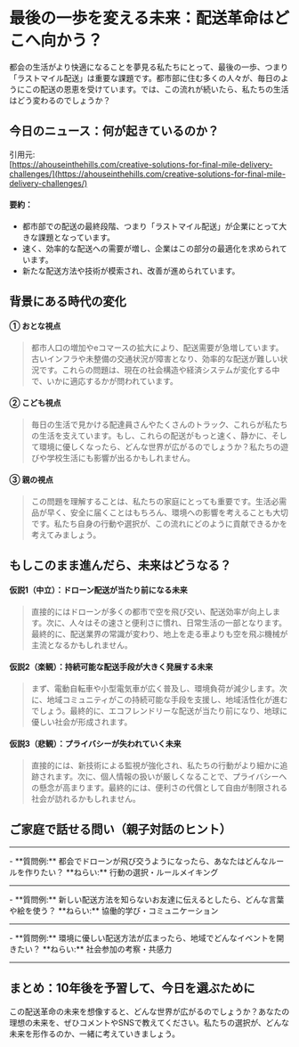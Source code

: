 # 最後の一歩を変える未来：配送革命はどこへ向かう？

都会の生活がより快適になることを夢見る私たちにとって、最後の一歩、つまり「ラストマイル配送」は重要な課題です。都市部に住む多くの人々が、毎日のようにこの配送の恩恵を受けています。では、この流れが続いたら、私たちの生活はどう変わるのでしょうか？

## 今日のニュース：何が起きているのか？
引用元:  
[https://ahouseinthehills.com/creative-solutions-for-final-mile-delivery-challenges/](https://ahouseinthehills.com/creative-solutions-for-final-mile-delivery-challenges/)

#### 要約：
- 都市部での配送の最終段階、つまり「ラストマイル配送」が企業にとって大きな課題となっています。
- 速く、効率的な配送への需要が増し、企業はこの部分の最適化を求められています。
- 新たな配送方法や技術が模索され、改善が進められています。

## 背景にある時代の変化

#### ① おとな視点
> 都市人口の増加やeコマースの拡大により、配送需要が急増しています。古いインフラや未整備の交通状況が障害となり、効率的な配送が難しい状況です。これらの問題は、現在の社会構造や経済システムが変化する中で、いかに適応するかが問われています。

#### ② こども視点
> 毎日の生活で見かける配達員さんやたくさんのトラック、これらが私たちの生活を支えています。もし、これらの配送がもっと速く、静かに、そして環境に優しくなったら、どんな世界が広がるのでしょうか？私たちの遊びや学校生活にも影響が出るかもしれません。

#### ③ 親の視点
> この問題を理解することは、私たちの家庭にとっても重要です。生活必需品が早く、安全に届くことはもちろん、環境への影響を考えることも大切です。私たち自身の行動や選択が、この流れにどのように貢献できるかを考えてみましょう。

## もしこのまま進んだら、未来はどうなる？

#### 仮説1（中立）：ドローン配送が当たり前になる未来  
> 直接的にはドローンが多くの都市で空を飛び交い、配送効率が向上します。次に、人々はその速さと便利さに慣れ、日常生活の一部となります。最終的に、配送業界の常識が変わり、地上を走る車よりも空を飛ぶ機械が主流となるかもしれません。

#### 仮説2（楽観）：持続可能な配送手段が大きく発展する未来  
> まず、電動自転車や小型電気車が広く普及し、環境負荷が減少します。次に、地域コミュニティがこの持続可能な手段を支援し、地域活性化が進むでしょう。最終的に、エコフレンドリーな配送が当たり前になり、地球に優しい社会が形成されます。

#### 仮説3（悲観）：プライバシーが失われていく未来  
> 直接的には、新技術による監視が強化され、私たちの行動がより細かに追跡されます。次に、個人情報の扱いが厳しくなることで、プライバシーへの懸念が高まります。最終的には、便利さの代償として自由が制限される社会が訪れるかもしれません。

## ご家庭で話せる問い（親子対話のヒント）

<hr>
- **質問例:** 都会でドローンが飛び交うようになったら、あなたはどんなルールを作りたい？  
  **ねらい:** 行動の選択・ルールメイキング  
<hr>
- **質問例:** 新しい配送方法を知らないお友達に伝えるとしたら、どんな言葉や絵を使う？  
  **ねらい:** 協働的学び・コミュニケーション  
<hr>
- **質問例:** 環境に優しい配送方法が広まったら、地域でどんなイベントを開きたい？  
  **ねらい:** 社会参加の考察・共感力  
<hr>

## まとめ：10年後を予習して、今日を選ぶために

この配送革命の未来を想像すると、どんな世界が広がるのでしょうか？あなたの理想の未来を、ぜひコメントやSNSで教えてください。私たちの選択が、どんな未来を形作るのか、一緒に考えていきましょう。